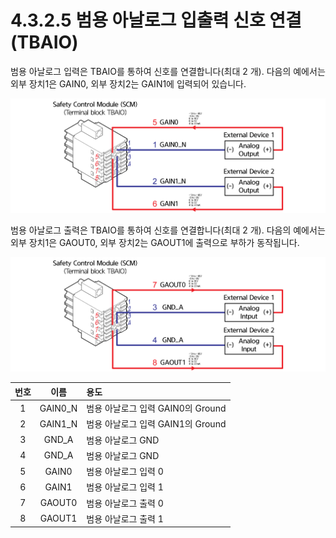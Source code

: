 # 4.3.2.5 범용 아날로그 입출력 신호 연결\(TBAIO\)

범용 아날로그 입력은 TBAIO를 통하여 신호를 연결합니다\(최대 2 개\). 다음의 예에서는 외부 장치1은 GAIN0, 외부 장치2는 GAIN1에 입력되어 있습니다.

![&#xADF8;&#xB9BC; 33 &#xBC94;&#xC6A9; &#xC544;&#xB0A0;&#xB85C;&#xADF8; &#xC785;&#xB825; &#xC2E0;&#xD638; &#xC5F0;&#xACB0;\(TBAIO\)](../../../.gitbook/assets/image115.png)

범용 아날로그 출력은 TBAIO를 통하여 신호를 연결합니다\(최대 2 개\). 다음의 예에서는 외부 장치1은 GAOUT0, 외부 장치2는 GAOUT1에 출력으로 부하가 동작됩니다.

![&#xADF8;&#xB9BC; 34 &#xBC94;&#xC6A9; &#xC544;&#xB0A0;&#xB85C;&#xADF8; &#xCD9C;&#xB825; &#xC2E0;&#xD638; &#xC5F0;&#xACB0;\(TBAIO\)](../../../.gitbook/assets/image116.png)

| **번호** | **이름** |                                             **용도** |
| :---: | :---: | :--- |
| 1 | GAIN0\_N | 범용 아날로그 입력 GAIN0의 Ground |
| 2 | GAIN1\_N | 범용 아날로그 입력 GAIN1의 Ground |
| 3 | GND\_A | 범용 아날로그 GND |
| 4 | GND\_A | 범용 아날로그 GND |
| 5 | GAIN0 | 범용 아날로그 입력 0 |
| 6 | GAIN1 | 범용 아날로그 입력 1 |
| 7 | GAOUT0 | 범용 아날로그 출력 0 |
| 8 | GAOUT1 | 범용 아날로그 출력 1 |

